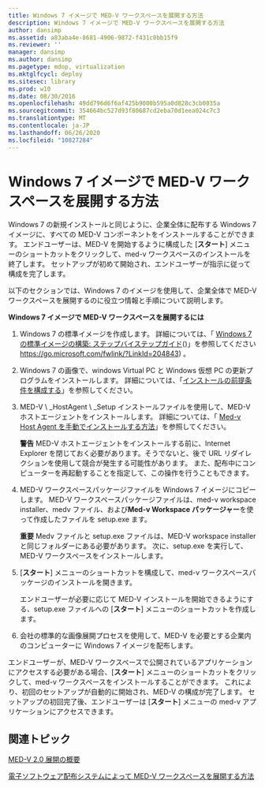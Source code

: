 ```yaml
---
title: Windows 7 イメージで MED-V ワークスペースを展開する方法
description: Windows 7 イメージで MED-V ワークスペースを展開する方法
author: dansimp
ms.assetid: a83aba4e-8681-4906-9872-f431c0bb15f9
ms.reviewer: ''
manager: dansimp
ms.author: dansimp
ms.pagetype: mdop, virtualization
ms.mktglfcycl: deploy
ms.sitesec: library
ms.prod: w10
ms.date: 08/30/2016
ms.openlocfilehash: 49dd796d6f6af425b9000b595a0d828c3cb0035a
ms.sourcegitcommit: 354664bc527d93f80687cd2eba70d1eea024c7c3
ms.translationtype: MT
ms.contentlocale: ja-JP
ms.lasthandoff: 06/26/2020
ms.locfileid: "10827284"
---
```

# Windows 7 イメージで MED-V ワークスペースを展開する方法


Windows 7 の新規インストールと同じように、企業全体に配布する Windows 7 イメージに、すべての MED-V コンポーネントをインストールすることができます。 エンドユーザーは、MED-V を開始するように構成した [**スタート**] メニューのショートカットをクリックして、med-v ワークスペースのインストールを終了します。 セットアップが初めて開始され、エンドユーザーが指示に従って構成を完了します。

以下のセクションでは、Windows 7 のイメージを使用して、企業全体で MED-V ワークスペースを展開するのに役立つ情報と手順について説明します。

**Windows 7 イメージで MED-V ワークスペースを展開するには**

1.  Windows 7 の標準イメージを作成します。 詳細については、「 [Windows 7 の標準イメージの構築: ステップバイステップガイド](https://go.microsoft.com/fwlink/?LinkId=204843)()」を参照してください https://go.microsoft.com/fwlink/?LinkId=204843) 。

2.  Windows 7 の画像で、windows Virtual PC と Windows 仮想 PC の更新プログラムをインストールします。 詳細については、「[インストールの前提条件を構成する](configure-installation-prerequisites.md)」を参照してください。

3.  MED-V \ _HostAgent \ _Setup インストールファイルを使用して、MED-V ホストエージェントをインストールします。 詳細については、「 [Med-v Host Agent を手動でインストールする方法](how-to-manually-install-the-med-v-host-agent.md)」を参照してください。

    **警告** MED-V ホストエージェントをインストールする前に、Internet Explorer を閉じておく必要があります。そうでないと、後で URL リダイレクションを使用して競合が発生する可能性があります。 また、配布中にコンピューターを再起動することを指定して、この操作を行うこともできます。

     

4.  MED-V ワークスペースパッケージファイルを Windows 7 イメージにコピーします。 MED-V ワークスペースパッケージファイルは、med-v workspace installer、medv ファイル、および**Med-v Workspace パッケージャー**を使って作成したファイルを setup.exe ます。

    **重要** Medv ファイルと setup.exe ファイルは、MED-V workspace installer と同じフォルダーにある必要があります。 次に、setup.exe を実行して、MED-V ワークスペースをインストールします。

     

5.  [**スタート**] メニューのショートカットを構成して、med-v ワークスペースパッケージのインストールを開きます。

    エンドユーザーが必要に応じて MED-V インストールを開始できるようにする、setup.exe ファイルへの [**スタート**] メニューのショートカットを作成します。

6.  会社の標準的な画像展開プロセスを使用して、MED-V を必要とする企業内のコンピューターに Windows 7 イメージを配布します。

エンドユーザーが、MED-V ワークスペースで公開されているアプリケーションにアクセスする必要がある場合、[**スタート**] メニューのショートカットをクリックして、med-v ワークスペースをインストールすることができます。 これにより、初回のセットアップが自動的に開始され、MED-V の構成が完了します。 セットアップの初回完了後、エンドユーザーは [**スタート**] メニューの med-v アプリケーションにアクセスできます。

## 関連トピック


[MED-V 2.0 展開の概要](med-v-20-deployment-overview.md)

[電子ソフトウェア配布システムによって MED-V ワークスペースを展開する方法](how-to-deploy-a-med-v-workspace-through-an-electronic-software-distribution-system.md)

 

 





